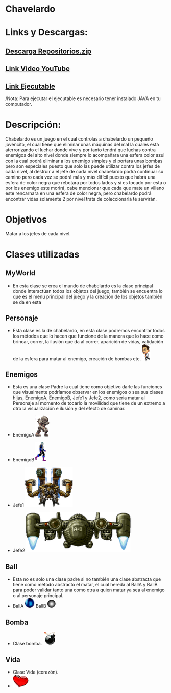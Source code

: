 # Chavelardo


# Links y Descargas:
     
## [Descarga Repositorios.zip](https://github.com/JonathanEduardo/Proyecto-de-chavelardo/archive/master.zip)
## [Link Video YouTube]()
## [Link Ejecutable](!yslhgGykoh7rheNhDTwQ_j5xOAGoPKH2c0kpk5KSopc)

/Nota: Para ejecutar el ejecutable es necesario tener instalado JAVA en tu computador.

# Descripción:
Chabelardo es un juego en el cual controlas a chabelardo un pequeño jovencito, el cual tiene que eliminar unas máquinas del mal la cuales está aterrorizando el luchar donde vive y por tanto tendrá que luchas contra enemigos del alto nivel donde siempre lo acompañara una esfera color azul con la cual podrá eliminar a los enemigo simples y el portara unas bombas pero son especiales puesto que solo las puede utilizar contra los jefes de cada nivel, al destruir a el jefe de cada nivel chabelardo podrá continuar su camino pero cada vez se podrá más y más difícil puesto que habrá una esfera de color negra que rebotara por todos lados y si es tocado por esta o por los enemigo este morirá, cabe mencionar que cada que mate un villano este rencarnara en una esfera de color negra, pero chabelardo podrá encontrar vidas solamente 2 por nivel trata de coleccionarla te servirán. 



# Objetivos
Matar a los jefes de cada nivel.


# Clases utilizadas

## MyWorld 
- En esta clase se crea el mundo de chabelardo es la clase principal donde interactúan todos los objetos del juego, también se encuentra lo que es el menú principal del juego y la creación de los objetos también se da en esta

 
## Personaje
- Esta clase es la de chabelardo, en esta clase podremos encontrar todos los métodos que lo hacen que funcione de la manera que lo hace como brincar, correr, la ilusión que da al correr, aparición de vidas, validación de la esfera para matar al enemigo, creación de bombas etc.
![](https://raw.githubusercontent.com/JonathanEduardo/Proyecto-de-chavelardo/master/Proyect_final_objetos/A_Proyecto_Objetos_chavelardO/images/Jugador1I.png)

## Enemigos
- Esta es una clase Padre la cual tiene como objetivo darle las funciones que visualmente podríamos observar en los enemigos o sea sus clases hijas, EnemigoA, EnemigoB, Jefe1 y Jefe2, como seria matar al Personaje al momento de tocarlo la movilidad que tiene de un extremo a otro la visualización e ilusión y del efecto de caminar.

- EnemigoA
![](https://raw.githubusercontent.com/JonathanEduardo/Proyecto-de-chavelardo/master/Proyect_final_objetos/A_Proyecto_Objetos_chavelardO/images/Rocax1.png)
- EnemigoB
![](https://raw.githubusercontent.com/JonathanEduardo/Proyecto-de-chavelardo/master/Proyect_final_objetos/A_Proyecto_Objetos_chavelardO/images/Lex1.png)
- Jefe1
![](https://raw.githubusercontent.com/JonathanEduardo/Proyecto-de-chavelardo/master/Proyect_final_objetos/A_Proyecto_Objetos_chavelardO/images/Jefe1-1.png)
- Jefe2
![](https://raw.githubusercontent.com/JonathanEduardo/Proyecto-de-chavelardo/master/Proyect_final_objetos/A_Proyecto_Objetos_chavelardO/images/Jefe2-1.png)


## Ball
- Esta no es solo una clase padre si no también una clase abstracta que tiene como método abstracto el matar, el cual hereda al BallA y BallB para poder validar tanto una como otra a quien matar ya sea al enemigo o al personaje principal.
- BallA
![](https://raw.githubusercontent.com/JonathanEduardo/Proyecto-de-chavelardo/master/Proyect_final_objetos/A_Proyecto_Objetos_chavelardO/images/EA.png)
 BallB
![](https://raw.githubusercontent.com/JonathanEduardo/Proyecto-de-chavelardo/master/Proyect_final_objetos/A_Proyecto_Objetos_chavelardO/images/EE.png)

## Bomba
- Clase bomba.
![](https://raw.githubusercontent.com/JonathanEduardo/Proyecto-de-chavelardo/master/Proyect_final_objetos/A_Proyecto_Objetos_chavelardO/images/bomba.png)

## Vida
- Clase Vida (corazón).
- ![](https://raw.githubusercontent.com/JonathanEduardo/Proyecto-de-chavelardo/master/Proyect_final_objetos/A_Proyecto_Objetos_chavelardO/images/Corazon.png)


